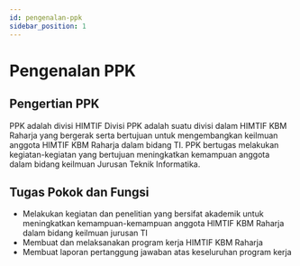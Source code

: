 ```yaml
---
id: pengenalan-ppk
sidebar_position: 1
---
```


# Pengenalan PPK

## Pengertian PPK

PPK adalah divisi HIMTIF Divisi PPK adalah suatu divisi dalam HIMTIF KBM Raharja yang bergerak serta bertujuan untuk mengembangkan keilmuan anggota HIMTIF KBM Raharja dalam bidang TI.
PPK bertugas melakukan kegiatan-kegiatan yang bertujuan meningkatkan kemampuan anggota dalam bidang keilmuan Jurusan Teknik Informatika.

## Tugas Pokok dan Fungsi

- Melakukan kegiatan dan penelitian yang bersifat akademik untuk meningkatkan kemampuan-kemampuan anggota HIMTIF KBM Raharja dalam bidang keilmuan jurusan TI
- Membuat dan melaksanakan program kerja HIMTIF KBM Raharja
- Membuat laporan pertanggung jawaban atas keseluruhan program kerja

